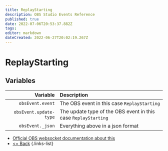 ```yaml
---
title: ReplayStarting
description: OBS Studio Events Reference
published: true
date: 2022-07-06T20:53:37.882Z
tags:
editor: markdown
dateCreated: 2022-06-27T20:02:19.267Z
---
```


# ReplayStarting

## Variables

| Variable | Description |
|---------:|:------------|
| `obsEvent.event` | The OBS event in this case `ReplayStarting`
| `obsEvent.update-type` | The update type of the OBS event in this case `ReplayStarting`
| `obsEvent._json` | Everything above in a json format

* [Official OBS websocket documentation about this](https://github.com/obsproject/obs-websocket/blob/4.x-current/docs/generated/protocol.md#replaystarting)
* [<= Back](/en/Broadcasters/OBS/Events)
{.links-list}
